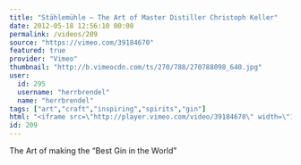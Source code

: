 ```yaml
---
title: "Stählemühle — The Art of Master Distiller Christoph Keller"
date: 2012-05-18 12:56:10 00:00
permalink: /videos/209
source: "https://vimeo.com/39184670"
featured: true
provider: "Vimeo"
thumbnail: "http://b.vimeocdn.com/ts/270/788/270788098_640.jpg"
user:
  id: 295
  username: "herrbrendel"
  name: "herrbrendel"
tags: ["art","craft","inspiring","spirits","gin"]
html: "<iframe src=\"http://player.vimeo.com/video/39184670\" width=\"1280\" height=\"720\" frameborder=\"0\" webkitallowfullscreen mozallowfullscreen allowfullscreen></iframe>"
id: 209
---
```


The Art of making the “Best Gin in the World”